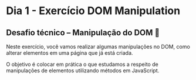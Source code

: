 # Dia 1 - Exercício DOM Manipulation

## Desafio técnico – Manipulação do DOM 🚀

Neste exercício, você vamos realizar algumas manipulações no DOM, como alterar elementos em uma página que já está criada.

O objetivo é colocar em prática o que estudamos a respeito de manipulações de elementos utilizando métodos em JavaScript.
